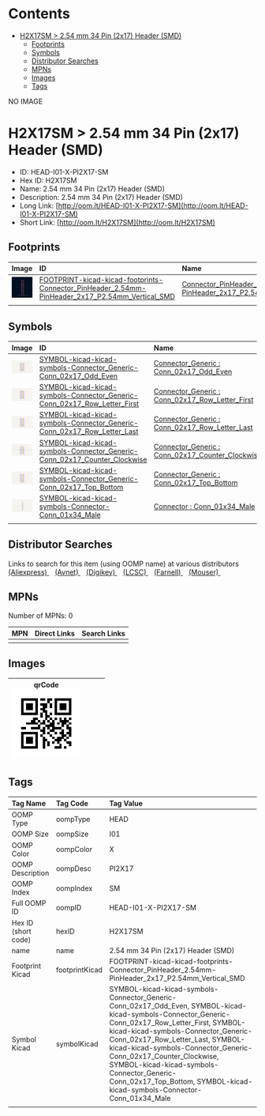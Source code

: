 



Contents
========

* [H2X17SM > 2.54 mm 34 Pin (2x17) Header (SMD)](#h2x17sm--254-mm-34-pin-2x17-header-smd)
	* [Footprints](#footprints)
	* [Symbols](#symbols)
	* [Distributor Searches](#distributor-searches)
	* [MPNs](#mpns)
	* [Images](#images)
	* [Tags](#tags)
  
NO IMAGE  
# H2X17SM > 2.54 mm 34 Pin (2x17) Header (SMD)

- ID: HEAD-I01-X-PI2X17-SM
- Hex ID: H2X17SM
- Name: 2.54 mm 34 Pin (2x17) Header (SMD)
- Description: 2.54 mm 34 Pin (2x17) Header (SMD)
- Long Link: [http://oom.lt/HEAD-I01-X-PI2X17-SM](http://oom.lt/HEAD-I01-X-PI2X17-SM)
- Short Link: [http://oom.lt/H2X17SM](http://oom.lt/H2X17SM)

## Footprints
  

|Image|ID|Name|
| :--- | :--- | :--- |
|[![](https://raw.githubusercontent.com/oomlout/oomlout_OOMP_eda_V2/main/FOOTPRINT/kicad/kicad-footprints/Connector_PinHeader_2.54mm/PinHeader_2x17_P2.54mm_Vertical_SMD/image_140.png)](https://github.com/oomlout/oomlout_OOMP_eda_V2/tree/main/FOOTPRINT/kicad/kicad-footprints/Connector_PinHeader_2.54mm/PinHeader_2x17_P2.54mm_Vertical_SMD/)|[FOOTPRINT-kicad-kicad-footprints-Connector_PinHeader_2.54mm-PinHeader_2x17_P2.54mm_Vertical_SMD](https://github.com/oomlout/oomlout_OOMP_eda_V2/tree/main/FOOTPRINT/kicad/kicad-footprints/Connector_PinHeader_2.54mm/PinHeader_2x17_P2.54mm_Vertical_SMD/)|[Connector_PinHeader_2.54mm : PinHeader_2x17_P2.54mm_Vertical_SMD](https://github.com/oomlout/oomlout_OOMP_eda_V2/tree/main/FOOTPRINT/kicad/kicad-footprints/Connector_PinHeader_2.54mm/PinHeader_2x17_P2.54mm_Vertical_SMD/)|
||||

## Symbols
  

|Image|ID|Name|
| :--- | :--- | :--- |
|[![](https://raw.githubusercontent.com/oomlout/oomlout_OOMP_eda_V2/main/SYMBOL/kicad/kicad-symbols/Connector_Generic/Conn_02x17_Odd_Even/image_140.png)](https://github.com/oomlout/oomlout_OOMP_eda_V2/tree/main/SYMBOL/kicad/kicad-symbols/Connector_Generic/Conn_02x17_Odd_Even/)|[SYMBOL-kicad-kicad-symbols-Connector_Generic-Conn_02x17_Odd_Even](https://github.com/oomlout/oomlout_OOMP_eda_V2/tree/main/SYMBOL/kicad/kicad-symbols/Connector_Generic/Conn_02x17_Odd_Even/)|[Connector_Generic : Conn_02x17_Odd_Even](https://github.com/oomlout/oomlout_OOMP_eda_V2/tree/main/SYMBOL/kicad/kicad-symbols/Connector_Generic/Conn_02x17_Odd_Even/)|
|[![](https://raw.githubusercontent.com/oomlout/oomlout_OOMP_eda_V2/main/SYMBOL/kicad/kicad-symbols/Connector_Generic/Conn_02x17_Row_Letter_First/image_140.png)](https://github.com/oomlout/oomlout_OOMP_eda_V2/tree/main/SYMBOL/kicad/kicad-symbols/Connector_Generic/Conn_02x17_Row_Letter_First/)|[SYMBOL-kicad-kicad-symbols-Connector_Generic-Conn_02x17_Row_Letter_First](https://github.com/oomlout/oomlout_OOMP_eda_V2/tree/main/SYMBOL/kicad/kicad-symbols/Connector_Generic/Conn_02x17_Row_Letter_First/)|[Connector_Generic : Conn_02x17_Row_Letter_First](https://github.com/oomlout/oomlout_OOMP_eda_V2/tree/main/SYMBOL/kicad/kicad-symbols/Connector_Generic/Conn_02x17_Row_Letter_First/)|
|[![](https://raw.githubusercontent.com/oomlout/oomlout_OOMP_eda_V2/main/SYMBOL/kicad/kicad-symbols/Connector_Generic/Conn_02x17_Row_Letter_Last/image_140.png)](https://github.com/oomlout/oomlout_OOMP_eda_V2/tree/main/SYMBOL/kicad/kicad-symbols/Connector_Generic/Conn_02x17_Row_Letter_Last/)|[SYMBOL-kicad-kicad-symbols-Connector_Generic-Conn_02x17_Row_Letter_Last](https://github.com/oomlout/oomlout_OOMP_eda_V2/tree/main/SYMBOL/kicad/kicad-symbols/Connector_Generic/Conn_02x17_Row_Letter_Last/)|[Connector_Generic : Conn_02x17_Row_Letter_Last](https://github.com/oomlout/oomlout_OOMP_eda_V2/tree/main/SYMBOL/kicad/kicad-symbols/Connector_Generic/Conn_02x17_Row_Letter_Last/)|
|[![](https://raw.githubusercontent.com/oomlout/oomlout_OOMP_eda_V2/main/SYMBOL/kicad/kicad-symbols/Connector_Generic/Conn_02x17_Counter_Clockwise/image_140.png)](https://github.com/oomlout/oomlout_OOMP_eda_V2/tree/main/SYMBOL/kicad/kicad-symbols/Connector_Generic/Conn_02x17_Counter_Clockwise/)|[SYMBOL-kicad-kicad-symbols-Connector_Generic-Conn_02x17_Counter_Clockwise](https://github.com/oomlout/oomlout_OOMP_eda_V2/tree/main/SYMBOL/kicad/kicad-symbols/Connector_Generic/Conn_02x17_Counter_Clockwise/)|[Connector_Generic : Conn_02x17_Counter_Clockwise](https://github.com/oomlout/oomlout_OOMP_eda_V2/tree/main/SYMBOL/kicad/kicad-symbols/Connector_Generic/Conn_02x17_Counter_Clockwise/)|
|[![](https://raw.githubusercontent.com/oomlout/oomlout_OOMP_eda_V2/main/SYMBOL/kicad/kicad-symbols/Connector_Generic/Conn_02x17_Top_Bottom/image_140.png)](https://github.com/oomlout/oomlout_OOMP_eda_V2/tree/main/SYMBOL/kicad/kicad-symbols/Connector_Generic/Conn_02x17_Top_Bottom/)|[SYMBOL-kicad-kicad-symbols-Connector_Generic-Conn_02x17_Top_Bottom](https://github.com/oomlout/oomlout_OOMP_eda_V2/tree/main/SYMBOL/kicad/kicad-symbols/Connector_Generic/Conn_02x17_Top_Bottom/)|[Connector_Generic : Conn_02x17_Top_Bottom](https://github.com/oomlout/oomlout_OOMP_eda_V2/tree/main/SYMBOL/kicad/kicad-symbols/Connector_Generic/Conn_02x17_Top_Bottom/)|
|[![](https://raw.githubusercontent.com/oomlout/oomlout_OOMP_eda_V2/main/SYMBOL/kicad/kicad-symbols/Connector/Conn_01x34_Male/image_140.png)](https://github.com/oomlout/oomlout_OOMP_eda_V2/tree/main/SYMBOL/kicad/kicad-symbols/Connector/Conn_01x34_Male/)|[SYMBOL-kicad-kicad-symbols-Connector-Conn_01x34_Male](https://github.com/oomlout/oomlout_OOMP_eda_V2/tree/main/SYMBOL/kicad/kicad-symbols/Connector/Conn_01x34_Male/)|[Connector : Conn_01x34_Male](https://github.com/oomlout/oomlout_OOMP_eda_V2/tree/main/SYMBOL/kicad/kicad-symbols/Connector/Conn_01x34_Male/)|
||||

## Distributor Searches
  
Links to search for this item (using OOMP name) at various distributors  
[(Aliexpress) ](https://www.aliexpress.com/wholesale?SearchText=11172.54+mm+34+Pin+2x17+Header+SMD)&nbsp;&nbsp;&nbsp;[(Avnet) ](https://www.avnet.com/shop/us/search/2.54+mm+34+Pin+2x17+Header+SMD)&nbsp;&nbsp;&nbsp;[(Digikey) ](https://www.digikey.co.uk/en/products/result?s=2.54+mm+34+Pin+2x17+Header+SMD)&nbsp;&nbsp;&nbsp;[(LCSC) ](https://www.lcsc.com/search?q=2.54+mm+34+Pin+2x17+Header+SMD)&nbsp;&nbsp;&nbsp;[(Farnell) ](https://uk.farnell.com/search?st=2.54+mm+34+Pin+2x17+Header+SMD)&nbsp;&nbsp;&nbsp;[(Mouser) ](https://www.mouser.com/c/?q=2.54+mm+34+Pin+2x17+Header+SMD)&nbsp;&nbsp;&nbsp;
## MPNs
  
Number of MPNs: 0  

|MPN|Direct Links|Search Links|
| :--- | :--- | :--- |
||||

## Images
  

|qrCode<br>[![](https://raw.githubusercontent.com/oomlout/oomlout_OOMP_parts_V2/main/HEAD/I01/X/PI2X17/SM/qrCode_140.png)](https://github.com/oomlout/oomlout_OOMP_parts_V2/tree/main/HEAD/I01/X/PI2X17/SM/qrCode.png)||||
| :---: | :---: | :---: | :---: |

## Tags
  

|Tag Name|Tag Code|Tag Value|
| :--- | :--- | :--- |
|OOMP Type|oompType|HEAD|
|OOMP Size|oompSize|I01|
|OOMP Color|oompColor|X|
|OOMP Description|oompDesc|PI2X17|
|OOMP Index|oompIndex|SM|
|Full OOMP ID|oompID|HEAD-I01-X-PI2X17-SM|
|Hex ID (short code)|hexID|H2X17SM|
|name|name|2.54 mm 34 Pin (2x17) Header (SMD)|
|Footprint Kicad|footprintKicad|FOOTPRINT-kicad-kicad-footprints-Connector_PinHeader_2.54mm-PinHeader_2x17_P2.54mm_Vertical_SMD|
|Symbol Kicad|symbolKicad|SYMBOL-kicad-kicad-symbols-Connector_Generic-Conn_02x17_Odd_Even, SYMBOL-kicad-kicad-symbols-Connector_Generic-Conn_02x17_Row_Letter_First, SYMBOL-kicad-kicad-symbols-Connector_Generic-Conn_02x17_Row_Letter_Last, SYMBOL-kicad-kicad-symbols-Connector_Generic-Conn_02x17_Counter_Clockwise, SYMBOL-kicad-kicad-symbols-Connector_Generic-Conn_02x17_Top_Bottom, SYMBOL-kicad-kicad-symbols-Connector-Conn_01x34_Male|
||||
